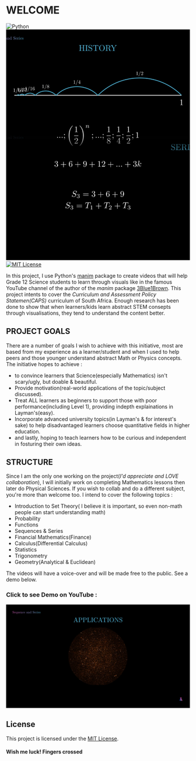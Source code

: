 # WELCOME
![Python](https://img.shields.io/badge/python-3670A0?style=for-the-badge&logo=python&logoColor=ffdd54) 
![](images/Cover.jpg)
[![MIT License](https://img.shields.io/badge/license-MIT-blue.svg?style=flat)](http://choosealicense.com/licenses/mit/)

In this project, I use Python's [manim](https://github.com/3b1b/manim) package to create videos that will help Grade 12 Science students to learn through visuals like in the famous YouTube channel of the author of the _manim_ package [3Blue1Brown](https://www.youtube.com/@3blue1brown).
This project intents to cover the _Curriculum and Assessment Policy Statemen(CAPS)_ curriculum of South Africa. Enough research has been done to show that when learners/kids learn abstract STEM consepts through visualisations, they tend to understand the content better. 

## PROJECT GOALS
There are a number of goals I wish to achieve with this initiative, most are based from my experience as a learner/student and when I used to help peers and those younger understand abstract Math or Physics concepts. The initiative hopes to achieve :
- to convince learners that Science(especially Mathematics) isn't scary/ugly, but doable & beautiful.
- Provide motivation(real-world applications of the topic/subject discussed).
- Treat ALL learners as beginners to support those with poor performance(including Level 1), providing indepth explainations in Layman's(easy).
- Incorporate advanced university topics(in Layman's & for interest's sake) to help disadvantaged learners choose quantitative fields in higher education.
- and lastly, hoping to teach learners how to be curious and independent in fosturing their own ideas.

## STRUCTURE
Since I am the only one working on the project(_I'd appreciate and LOVE collaboration_), I will initially work on completing Mathematics lessons then later do Physical Sciences. If you wish to collab and do a different subject, you're more than welcome too. I intend to cover the following topics :
- Introduction to Set Theory( I believe it is important, so even non-math people can start understanding math)
- Probability
- Functions
- Sequences & Series
- Financial Mathematics(Finance)
- Calculus(Differential Calculus)
- Statistics
- Trigonometry
- Geometry(Analytical & Euclidean)

The videos will have a voice-over and will be made free to the public. See a demo below.
### Click to see Demo on YouTube :
[![](images/YouTubeCover.png)](https://www.youtube.com/watch?v=XwBtjpcyG-8)

## License
This project is licensed under the [MIT License](LICENSE). 
#### Wish me luck! Fingers crossed


